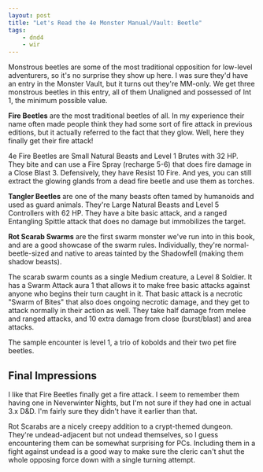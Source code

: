 ```yaml
---
layout: post
title: "Let's Read the 4e Monster Manual/Vault: Beetle"
tags:
    - dnd4
    - wir
---
```


Monstrous beetles are some of the most traditional opposition for low-level
adventurers, so it's no surprise they show up here. I was sure they'd have an
entry in the Monster Vault, but it turns out they're MM-only. We get three
monstrous beetles in this entry, all of them Unaligned and possessed of Int 1,
the minimum possible value.

**Fire Beetles** are the most traditional beetles of all. In my experience their
name often made people think they had some sort of fire attack in previous
editions, but it actually referred to the fact that they glow. Well, here they
finally get their fire attack!

4e Fire Beetles are Small Natural Beasts and Level 1 Brutes with 32 HP. They
bite and can use a Fire Spray (recharge 5-6) that does fire damage in a Close
Blast 3. Defensively, they have Resist 10 Fire. And yes, you can still extract
the glowing glands from a dead fire beetle and use them as torches.

**Tangler Beetles** are one of the many beasts often tamed by humanoids and used
as guard animals. They're Large Natural Beasts and Level 5 Controllers with 62
HP. They have a bite basic attack, and a ranged Entangling Spittle attack that
does no damage but immobilizes the target.

**Rot Scarab Swarms** are the first swarm monster we've run into in this book,
and are a good showcase of the swarm rules. Individually, they're
normal-beetle-sized and native to areas tainted by the Shadowfell (making them
shadow beasts).

The scarab swarm counts as a single Medium creature, a Level 8 Soldier. It has a
Swarm Attack aura 1 that allows it to make free basic attacks against anyone who
begins their turn caught in it. That basic attack is a necrotic "Swarm of Bites"
that also does ongoing necrotic damage, and they get to attack normally in their
action as well. They take half damage from melee and ranged attacks, and 10
extra damage from close (burst/blast) and area attacks.

The sample encounter is level 1, a trio of kobolds and their two pet fire
beetles.

## Final Impressions

I like that Fire Beetles finally get a fire attack. I seem to remember them
having one in Neverwinter Nights, but I'm not sure if they had one in actual 3.x
D&D. I'm fairly sure they didn't have it earlier than that.

Rot Scarabs are a nicely creepy addition to a crypt-themed dungeon. They're
undead-adjacent but not undead themselves, so I guess encountering them can be
somewhat surprising for PCs. Including them in a fight against undead is a good
way to make sure the cleric can't shut the whole opposing force down with a
single turning attempt.
